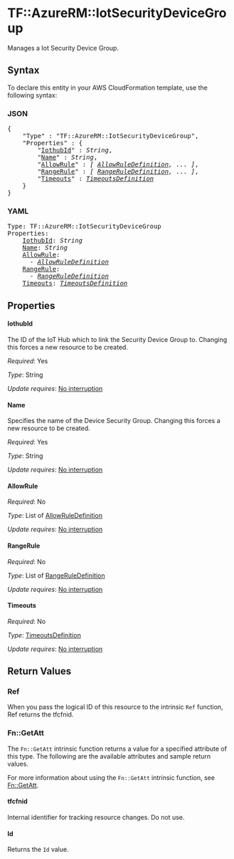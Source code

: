 # TF::AzureRM::IotSecurityDeviceGroup

Manages a Iot Security Device Group.

## Syntax

To declare this entity in your AWS CloudFormation template, use the following syntax:

### JSON

<pre>
{
    "Type" : "TF::AzureRM::IotSecurityDeviceGroup",
    "Properties" : {
        "<a href="#iothubid" title="IothubId">IothubId</a>" : <i>String</i>,
        "<a href="#name" title="Name">Name</a>" : <i>String</i>,
        "<a href="#allowrule" title="AllowRule">AllowRule</a>" : <i>[ <a href="allowruledefinition.md">AllowRuleDefinition</a>, ... ]</i>,
        "<a href="#rangerule" title="RangeRule">RangeRule</a>" : <i>[ <a href="rangeruledefinition.md">RangeRuleDefinition</a>, ... ]</i>,
        "<a href="#timeouts" title="Timeouts">Timeouts</a>" : <i><a href="timeoutsdefinition.md">TimeoutsDefinition</a></i>
    }
}
</pre>

### YAML

<pre>
Type: TF::AzureRM::IotSecurityDeviceGroup
Properties:
    <a href="#iothubid" title="IothubId">IothubId</a>: <i>String</i>
    <a href="#name" title="Name">Name</a>: <i>String</i>
    <a href="#allowrule" title="AllowRule">AllowRule</a>: <i>
      - <a href="allowruledefinition.md">AllowRuleDefinition</a></i>
    <a href="#rangerule" title="RangeRule">RangeRule</a>: <i>
      - <a href="rangeruledefinition.md">RangeRuleDefinition</a></i>
    <a href="#timeouts" title="Timeouts">Timeouts</a>: <i><a href="timeoutsdefinition.md">TimeoutsDefinition</a></i>
</pre>

## Properties

#### IothubId

The ID of the IoT Hub which to link the Security Device Group to. Changing this forces a new resource to be created.

_Required_: Yes

_Type_: String

_Update requires_: [No interruption](https://docs.aws.amazon.com/AWSCloudFormation/latest/UserGuide/using-cfn-updating-stacks-update-behaviors.html#update-no-interrupt)

#### Name

Specifies the name of the Device Security Group. Changing this forces a new resource to be created.

_Required_: Yes

_Type_: String

_Update requires_: [No interruption](https://docs.aws.amazon.com/AWSCloudFormation/latest/UserGuide/using-cfn-updating-stacks-update-behaviors.html#update-no-interrupt)

#### AllowRule

_Required_: No

_Type_: List of <a href="allowruledefinition.md">AllowRuleDefinition</a>

_Update requires_: [No interruption](https://docs.aws.amazon.com/AWSCloudFormation/latest/UserGuide/using-cfn-updating-stacks-update-behaviors.html#update-no-interrupt)

#### RangeRule

_Required_: No

_Type_: List of <a href="rangeruledefinition.md">RangeRuleDefinition</a>

_Update requires_: [No interruption](https://docs.aws.amazon.com/AWSCloudFormation/latest/UserGuide/using-cfn-updating-stacks-update-behaviors.html#update-no-interrupt)

#### Timeouts

_Required_: No

_Type_: <a href="timeoutsdefinition.md">TimeoutsDefinition</a>

_Update requires_: [No interruption](https://docs.aws.amazon.com/AWSCloudFormation/latest/UserGuide/using-cfn-updating-stacks-update-behaviors.html#update-no-interrupt)

## Return Values

### Ref

When you pass the logical ID of this resource to the intrinsic `Ref` function, Ref returns the tfcfnid.

### Fn::GetAtt

The `Fn::GetAtt` intrinsic function returns a value for a specified attribute of this type. The following are the available attributes and sample return values.

For more information about using the `Fn::GetAtt` intrinsic function, see [Fn::GetAtt](https://docs.aws.amazon.com/AWSCloudFormation/latest/UserGuide/intrinsic-function-reference-getatt.html).

#### tfcfnid

Internal identifier for tracking resource changes. Do not use.

#### Id

Returns the <code>Id</code> value.

